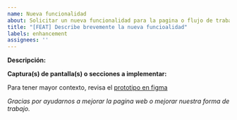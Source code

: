 ```yaml
---
name: Nueva funcionalidad
about: Solicitar un nueva funcionalidad para la pagina o flujo de trabajo
title: "[FEAT] Describe brevemente la nueva funcioalidad"
labels: enhancement
assignees: ''
---
```

**Descripción:**

**Captura(s) de pantalla(s) o secciones a implementar:**


Para tener mayor contexto, revisa el [prototipo en figma](https://www.figma.com/proto/zzUihNL30PVc7Iyj5qbBvK/Hacktion2)

*Gracias por ayudarnos a mejorar la pagina web o mejorar nuestra forma de trabajo.*
